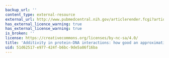 ```yaml
---
backup_url: ''
content_type: external-resource
external_url: http://www.pubmedcentral.nih.gov/articlerender.fcgi?artid=137142
has_external_licence_warning: true
has_external_license_warning: true
is_broken: ''
license: https://creativecommons.org/licenses/by-nc-sa/4.0/
title: 'Additivity in protein-DNA interactions: how good an approximation is it?'
uid: 51d62517-e977-424f-b6bc-9de5a86f16ba
---
```

